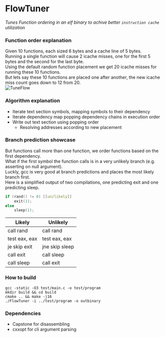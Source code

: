 # FlowTuner
*Tunes Function ordering in an elf binary to achive better `instruction cache` utilization*

### Function order explanation
Given 10 functions, each sized 6 bytes and a cache line of 5 bytes.<br>
Running a single function will cause 2 icache misses, one for the first 5 bytes and the second for the last byte.<br>
Using the default random function placement we get 20 icache misses for running these 10 functions.<br>
But lets say these 10 functions are placed one after another, the new icache miss count goes down to 12 from 20.<br>
![TuneFlow](https://github.com/user-attachments/assets/28bcec54-2e91-41d8-a7a3-fc8cdcbf4d5c)


### Algorithm explanation
- Iterate text section symbols, mapping symbols to their dependency
- Iterate dependency map popping dependency chains in execution order
- Write out text section using popping order
	- Resolving addresses according to new placement

### Branch prediction showcase
But functions call more than one function, we order functions based on the first dependency.<br>
What if the first symbol the function calls is in a very unlikely branch (e.g. asserting on null argument).<br>
Luckly, gcc is very good at branch predictions and places the most likely branch first.<br>
Here is a simplified output of two compilations, one predicting exit and one predicting sleep.<br>
```c
if (rand() != 0) [[un/likely]]
    exit(1);
else
    sleep(1);
```
| Likely  | Unlikely |
| ------------- | ------------- |
| call   rand  | call   rand  |
| test   eax, eax  | test   eax, eax  |
| je     skip exit  | jne    skip sleep  |
| call   exit  | call   sleep  |
| call   sleep  | call   exit  |


### How to build
```console
gcc -static -O3 test/main.c -o test/program
mkdir build && cd build
cmake .. && make -j16
./FlowTuner -i ../test/program -o outbinary
```

### Dependencies
* Capstone for disassembling
* cxxopt for cli argument parsing
